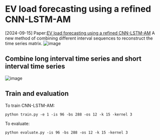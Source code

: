 # EV load forecasting using a refined CNN-LSTM-AM
[2024-09-15] Paper:[EV load forecasting using a refined CNN-LSTM-AM](https://www.sciencedirect.com/science/article/pii/S0378779624009763)
A new method of combining different interval sequences to reconstruct the time series matrix. 
![image](https://github.com/user-attachments/assets/ddc245e4-e9f8-4e59-b6fb-496d120f5439)
## Combine long interval time series and short interval time series 
![image](https://github.com/user-attachments/assets/24583c41-779d-4972-b249-fab334efd2e6)
## Train and evaluation

To train CNN-LSTM-AM:

```shell
python train.py -e 1 -is 96 -bs 288 -os 12 -k 15 -kernel 3
```

To evaluate:

```shell
python evaluate.py -is 96 -bs 288 -os 12 -k 15 -kernel 3
```

